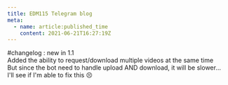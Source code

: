 ```yaml
---
title: EDM115 Telegram blog
meta:
  - name: article:published_time
    content: 2021-06-21T16:27:19Z
---
```


#changelog : new in 1.1  
Added the ability to request/download multiple videos at the same time  
But since the bot need to handle upload AND download, it will be slower… I'll see if I'm able to fix this :persevere:
